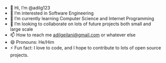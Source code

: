 - 👋 Hi, I’m @adilg123
- 👀 I’m interested in Software Engineering
- 🌱 I’m currently learning Computer Science and Internet Programming
- 💞️ I’m looking to collaborate on lots of future projects both small and large scale
- 📫 How to reach me adilgeilani@gmail.com or whatever else
- 😄 Pronouns: He/Him
- ⚡ Fun fact: I love to code, and I hope to contribute to lots of open source projects.

<!---
adilg123/adilg123 is a ✨ special ✨ repository because its `README.md` (this file) appears on your GitHub profile.
You can click the Preview link to take a look at your changes.
--->
